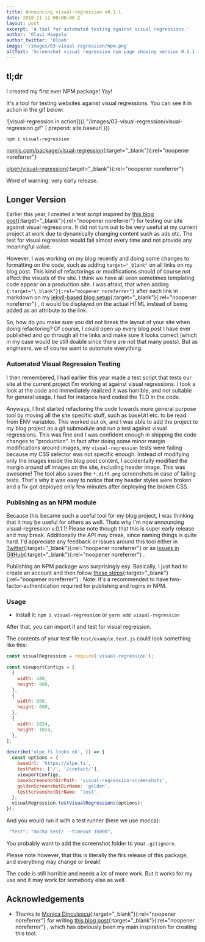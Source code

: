 ```yaml
---
title: Announcing visual-regression v0.1.1
date: 2018-11-11 00:00:00 Z
layout: post
excerpt: 'A tool for automated testing against visual regressions.'
author: 'Olavi Haapala'
author_twitter: '0lpeh'
image: '/images/03-visual-regression/npm.png'
altText: 'Screenshot visual regression npm page showing version 0.1.1 is published'
---
```


## tl;dr

I created my first ever NPM package!
Yay!

It's a tool for testing websites against visual regressions.
You can see it in action in the gif below:

![visual-regression in action]({{ "/images/03-visual-regression/visual-regression.gif" | prepend: site.baseurl }})

`npm i visual-regression`

[npmjs.com/package/visual-regression](https://www.npmjs.com/package/visual-regression){:target="\_blank"}{:rel="noopener noreferrer"}

[olpeh/visual-regression](https://github.com/olpeh/visual-regression){:target="\_blank"}{:rel="noopener noreferrer"}

Word of warning: very early release.

## Longer Version

Earlier this year, I created a test script inspired by [this blog post](https://meowni.ca/posts/2017-puppeteer-tests/){:target="\_blank"}{:rel="noopener noreferrer"} for testing our site against visual regressions.
It did not turn out to be very useful at my current project at work due to dynamically changing content such as ads etc.
The test for visual regression would fail almost every time and not provide any meaningful value.

However, I was working on my blog recently and doing some changes to formatting on the code, such as adding `target="_blank"` on all links on my blog post.
This kind of refactorings or modifications should of course not affect the visuals of the site.
I think we have all seen sometimes templating code appear on a production site.
I was afraid, that when adding `{:target="\_blank"}{:rel="noopener noreferrer"}` after each link in markdown on my [jekyll-based blog setup](https://github.com/olpeh/olpeh.github.io){:target="\_blank"}{:rel="noopener noreferrer"} , it would be displayed on the actual HTML instead of being added as an attribute to the link.

So, how do you make sure you did not break the layout of your site when doing refactoring?
Of course, I could open up every blog post I have ever published and go through all the links and make sure it looks correct (which in my case would be still doable since there are not that many posts).
But as engineers, we of course want to automate everything.

### Automated Visual Regression Testing

I then remembered, I had earlier this year made a test script that tests our site at the current project I'm working at against visual regressions.
I took a look at the code and immediately realized it was horrible, and not suitable for general usage.
I had for instance hard coded the TLD in the code.

Anyways, I first started refactoring the code towards more general purpose tool by moving all the site specific stuff, such as baseUrl etc. to be read from ENV variables.
This worked out ok, and I was able to add the project to my blog project as a git submodule and run a test against visual regressions.
This was fine and I was confident enough in shipping the code changes to "production".
In fact after doing some minor margin modifications around images, my `visual-regression` tests were failing because my CSS selector was not specific enough.
Instead of modifying only the images inside the blog post content, I accidentally modified the margin around _all_ images on the site, including header image.
This was awesome! The tool also saves the `*.diff.png` screenshots in case of failing tests.
That's why it was easy to notice that my header styles were broken and a fix got deployed only few minutes after deploying the broken CSS.

### Publishing as an NPM module

Because this became such a useful tool for my blog project, I was thinking that it may be useful for others as well.
Thats why I'm now announcing visual-regression v.0.1.1!
Please note though that this is super early release and may break.
Additionally the API may break, since naming things is quite hard.
I'd appreciate any feedback or issues around this tool either in [Twitter](https://twitter.com/0lpeh){:target="\_blank"}{:rel="noopener noreferrer"} or as [issues in GitHub](https://github.com/olpeh/visual-regression/issues){:target="\_blank"}{:rel="noopener noreferrer"} .

Publishing an NPM package was surprisingly esy.
Basically, I just had to create an account and then follow [these steps](https://docs.npmjs.com/creating-and-publishing-unscoped-public-packages#creating-an-unscoped-public-package){:target="\_blank"}{:rel="noopener noreferrer"} .
Note: It's a recommended to have two-factor-authentication required for publishing and logins in NPM.

### Usage

- Install it: `npm i visual-regression` or `yarn add visual-regression`

After that, you can import it and test for visual regression.

The contents of your test file `test/example.test.js` could look something like this:

```javascript
const visualRegression = require('visual-regression');

const viewportConfigs = [
  {
    width: 480,
    height: 800,
  },
  {
    width: 800,
    height: 600,
  },
  {
    width: 1024,
    height: 1024,
  },
];

describe('olpe.fi looks ok', () => {
  const options = {
    baseUrl: 'https://olpe.fi',
    testPaths: ['/', '/contact/'],
    viewportConfigs,
    baseScreenshotDirPath: 'visual-regression-screenshots',
    goldenScreenshotDirName: 'golden',
    testScreenshotDirName: 'test',
  };
  visualRegression.testVisualRegressions(options);
});
```

And you would run it with a test runner (here we use mocca):

```javascript
 "test": "mocha test/ --timeout 35000",
```

You probably want to add the screenshot folder to your `.gitignore`.

Please note however, that this is literally the firs release of this package, and everything may change or break!

The code is still horrible and needs a lot of more work.
But it works for my use and it may work for somebody else as well.

## Acknowledgements

- Thanks to [Monica Dinculescu](https://github.com/notwaldorf){:target="\_blank"}{:rel="noopener noreferrer"} for writing [this blog post](https://meowni.ca/posts/2017-puppeteer-tests/){:target="\_blank"}{:rel="noopener noreferrer"} , which has obviously been my main inspiration for creating this tool.
